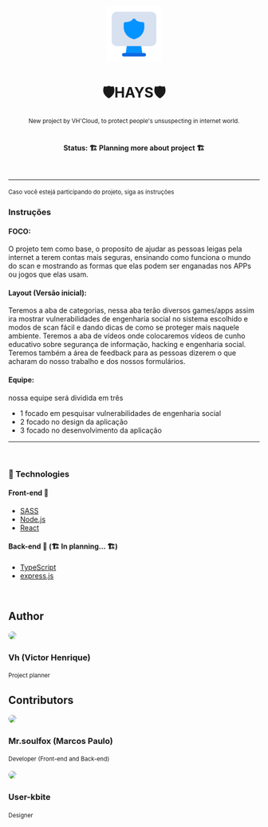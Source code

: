 <div align="center">
  <img src="./logo.png" width="110px;"/>
  <h1>🛡️HAYS🛡️</h1>
  <small>New project by VH'Cloud, to protect people's unsuspecting in internet world.</small>
</div>
<br/>

<h4 align="center">Status: 🏗️ Planning more about project 🏗️</h4>
<br/>

---
<small>Caso você estejá participando do projeto, siga as instruções</small>
<h3>Instruções</h3>

#### FOCO:
<span>O projeto tem como base, o proposito de ajudar as pessoas leigas pela internet a terem
contas mais seguras, ensinando como funciona o mundo do scan e mostrando
as formas que elas podem ser enganadas nos APPs ou jogos que elas usam.
</span> 

#### Layout (Versão inicial):
<span>Teremos a aba de categorias, nessa aba terão diversos games/apps assim
ira mostrar vulnerabilidades de engenharia social no sistema escolhido e modos de
scan fácil e dando dicas de como se proteger mais naquele ambiente. Teremos a
aba de vídeos onde colocaremos vídeos de cunho educativo sobre segurança de
informação, hacking e engenharia social. Teremos também a área de feedback para
as pessoas dizerem o que acharam do nosso trabalho e dos nossos formulários.
</span>

#### Equipe:
<span>nossa equipe será dividida em três

- 1 focado em pesquisar vulnerabilidades de engenharia social
- 2 focado no design da aplicação
- 3 focado no desenvolvimento da aplicação
</span>

---
<br/>


<h3>🧰 Technologies</h3>

#### Front-end 📰
  - [SASS](https://sass-lang.com/)
  - [Node.js](https://nodejs.org/)
  - [React](https://reactjs.org/)

#### Back-end 🎲 (🏗️ In planning... 🏗️)
  - [TypeScript](https://typescriptlang.org/)
  - [express.js](https://expressjs.com/)
<br/>

## Author
<div>
  <a href="https://github.com/VhCompany1">
    <img style="border-radius: 50%;" src="https://github.com/VhCompany1.png" width="100px;"/>
  </a>
  <h3>Vh (Victor Henrique)</h3>
  <small>Project planner</small>
</div>

## Contributors
<div style="text-align: justify;">
  <div>
    <a href="https://github.com/mr-soulfox">
      <img style="border-radius: 50%;" src="https://github.com/mr-soulfox.png" width="60px;"/>
    </a>
    <h3>Mr.soulfox (Marcos Paulo)</h3>
    <small>Developer (Front-end and Back-end)</small>
  </div>
  <br/>
  
  <div>
    <a href="https://github.com/user-kbite">
      <img style="border-radius: 50%;" src="https://github.com/user-kbite.png" width="60px"/>
    </a>
    <h3>User-kbite</h3>
    <small>Designer</small>
  </div>
</div>
